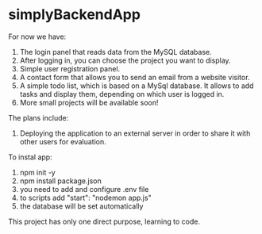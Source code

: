 # simplyBackendApp

For now we have:
1. The login panel that reads data from the MySQL database.
2. After logging in, you can choose the project you want to display.
3. Simple user registration panel.
4. A contact form that allows you to send an email from a website visitor.
5. A simple todo list, which is based on a MySql database. It allows to add tasks and display them, depending on which user is logged in.
6. More small projects will be available soon!


The plans include:
1. Deploying the application to an external server in order to share it with other users for evaluation.

To instal app:
1. npm init -y
2. npm install package.json
3. you need to add and configure .env file
4. to scripts add "start": "nodemon app.js"
5. the database will be set automatically

This project has only one direct purpose, learning to code.
